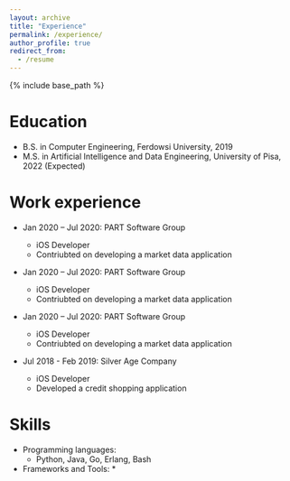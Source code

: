 ```yaml
---
layout: archive
title: "Experience"
permalink: /experience/
author_profile: true
redirect_from:
  - /resume
---
```


{% include base_path %}

Education
======
* B.S. in Computer Engineering, Ferdowsi University, 2019
* M.S. in Artificial Intelligence and Data Engineering, University of Pisa, 2022 (Expected)

Work experience
======

* Jan 2020 – Jul 2020: PART Software Group
  * iOS Developer
  * Contriubted on developing a market data application

* Jan 2020 – Jul 2020: PART Software Group
  * iOS Developer
  * Contriubted on developing a market data application

* Jan 2020 – Jul 2020: PART Software Group
  * iOS Developer
  * Contriubted on developing a market data application

* Jul 2018 - Feb 2019: Silver Age Company
  * iOS Developer
  * Developed a credit shopping application

  
Skills
======
* Programming languages:
  * Python, Java, Go, Erlang, Bash
* Frameworks and Tools:
  * 
